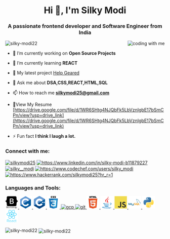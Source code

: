 <h1 align="center">Hi 👋, I'm Silky Modi</h1>
<h3 align="center">A passionate frontend developer and Software Engineer from India</h3> 
<img align="right" alt="coding with me" src="https://thumbs.gfycat.com/ContentHeftyGuillemot-size_restricted.gif">


<p align="left"> <img src="https://komarev.com/ghpvc/?username=silky-modi22&label=Profile%20views&color=0e75b6&style=flat" alt="silky-modi22" /> </p>

- 🔭 I’m currently working on **Open Source Projects**

- 🌱 I’m currently learning **REACT**

- 🌱 My latest project [Help Geared](https://help-geared.uw.r.appspot.com/)

- 💬 Ask me about **DSA,CSS,REACT,HTML,SQL**

- 📫 How to reach me **silkymodi25@gmail.com**

- 📄View My Resume [https://drive.google.com/file/d/1WR6SHtg4NJQbFk5LbVznIgbE17bSmCPn/view?usp=drive_link](https://drive.google.com/file/d/1WR6SHtg4NJQbFk5LbVznIgbE17bSmCPn/view?usp=drive_link)

- ⚡ Fun fact **I think I laugh a lot.**

<h3 align="left">Connect with me:</h3>
<p align="left">
<a href="https://twitter.com/silkymodi25" target="blank"><img align="center" src="https://raw.githubusercontent.com/rahuldkjain/github-profile-readme-generator/master/src/images/icons/Social/twitter.svg" alt="silkymodi25" height="30" width="40" /></a>
<a href="https://linkedin.com/in/https://www.linkedin.com/in/silky-modi-b11879227" target="blank"><img align="center" src="https://raw.githubusercontent.com/rahuldkjain/github-profile-readme-generator/master/src/images/icons/Social/linked-in-alt.svg" alt="https://www.linkedin.com/in/silky-modi-b11879227" height="30" width="40" /></a>
<a href="https://instagram.com/silky__modi" target="blank"><img align="center" src="https://raw.githubusercontent.com/rahuldkjain/github-profile-readme-generator/master/src/images/icons/Social/instagram.svg" alt="silky__modi" height="30" width="40" /></a>
<a href="https://www.codechef.com/users/https://www.codechef.com/users/silky_modi" target="blank"><img align="center" src="https://cdn.jsdelivr.net/npm/simple-icons@3.1.0/icons/codechef.svg" alt="https://www.codechef.com/users/silky_modi" height="30" width="40" /></a>
<a href="https://www.hackerrank.com/https://www.hackerrank.com/silkymodi25?hr_r=1" target="blank"><img align="center" src="https://raw.githubusercontent.com/rahuldkjain/github-profile-readme-generator/master/src/images/icons/Social/hackerrank.svg" alt="https://www.hackerrank.com/silkymodi25?hr_r=1" height="30" width="40" /></a>
</p>

<h3 align="left">Languages and Tools:</h3>
<p align="left"> <a href="https://getbootstrap.com" target="_blank" rel="noreferrer"> <img src="https://raw.githubusercontent.com/devicons/devicon/master/icons/bootstrap/bootstrap-plain-wordmark.svg" alt="bootstrap" width="40" height="40"/> </a> <a href="https://www.cprogramming.com/" target="_blank" rel="noreferrer"> <img src="https://raw.githubusercontent.com/devicons/devicon/master/icons/c/c-original.svg" alt="c" width="40" height="40"/> </a> <a href="https://www.w3schools.com/cpp/" target="_blank" rel="noreferrer"> <img src="https://raw.githubusercontent.com/devicons/devicon/master/icons/cplusplus/cplusplus-original.svg" alt="cplusplus" width="40" height="40"/> </a> <a href="https://www.w3schools.com/css/" target="_blank" rel="noreferrer"> <img src="https://raw.githubusercontent.com/devicons/devicon/master/icons/css3/css3-original-wordmark.svg" alt="css3" width="40" height="40"/> </a> <a href="https://cloud.google.com" target="_blank" rel="noreferrer"> <img src="https://www.vectorlogo.zone/logos/google_cloud/google_cloud-icon.svg" alt="gcp" width="40" height="40"/> </a> <a href="https://git-scm.com/" target="_blank" rel="noreferrer"> <img src="https://www.vectorlogo.zone/logos/git-scm/git-scm-icon.svg" alt="git" width="40" height="40"/> </a> <a href="https://www.w3.org/html/" target="_blank" rel="noreferrer"> <img src="https://raw.githubusercontent.com/devicons/devicon/master/icons/html5/html5-original-wordmark.svg" alt="html5" width="40" height="40"/> </a> <a href="https://www.java.com" target="_blank" rel="noreferrer"> <img src="https://raw.githubusercontent.com/devicons/devicon/master/icons/java/java-original.svg" alt="java" width="40" height="40"/> </a> <a href="https://developer.mozilla.org/en-US/docs/Web/JavaScript" target="_blank" rel="noreferrer"> <img src="https://raw.githubusercontent.com/devicons/devicon/master/icons/javascript/javascript-original.svg" alt="javascript" width="40" height="40"/> </a> <a href="https://www.mysql.com/" target="_blank" rel="noreferrer"> <img src="https://raw.githubusercontent.com/devicons/devicon/master/icons/mysql/mysql-original-wordmark.svg" alt="mysql" width="40" height="40"/> </a> <a href="https://www.python.org" target="_blank" rel="noreferrer"> <img src="https://raw.githubusercontent.com/devicons/devicon/master/icons/python/python-original.svg" alt="python" width="40" height="40"/> </a> <a href="https://reactjs.org/" target="_blank" rel="noreferrer"> <img src="https://raw.githubusercontent.com/devicons/devicon/master/icons/react/react-original-wordmark.svg" alt="react" width="40" height="40"/> </a> </p> 


<p><img align="left" src="https://github-readme-stats.vercel.app/api/top-langs?username=silky-modi22&show_icons=true&locale=en&layout=compact" alt="silky-modi22" /></p>

<p>&nbsp;<img align="center" src="https://github-readme-stats.vercel.app/api?username=silky-modi22&show_icons=true&locale=en" alt="silky-modi22" /></p>

